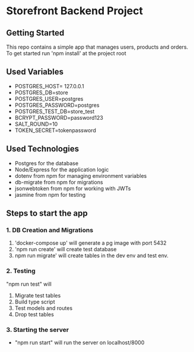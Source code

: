 # Storefront Backend Project

## Getting Started

This repo contains a simple app that manages users, products and orders.
To get started run 'npm install' at the project root

## Used Variables
- POSTGRES_HOST= 127.0.0.1
- POSTGRES_DB=store
- POSTGRES_USER=postgres
- POSTGRES_PASSWORD=postgres
- POSTGRES_TEST_DB=store_test
- BCRYPT_PASSWORD=password123
- SALT_ROUND=10
- TOKEN_SECRET=tokenpassword

## Used Technologies
- Postgres for the database
- Node/Express for the application logic
- dotenv from npm for managing environment variables
- db-migrate from npm for migrations
- jsonwebtoken from npm for working with JWTs
- jasmine from npm for testing

## Steps to start the app

### 1.  DB Creation and Migrations
1. 'docker-compose up' will generate a pg image with port 5432
2. 'npm run create' will create test database 
3. npm run migrate' will create tables in the dev env and test env. 

### 2. Testing

"npm run test" will
1. Migrate test tables
2. Build type script
3. Test models and routes
4. Drop test tables

### 3. Starting the server

- "npm run start" will run the server on localhost/8000